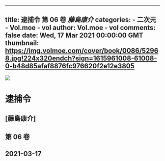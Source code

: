 
---
title: 逮捕令 第 06 卷 _藤島康介_
categories: 
    - 二次元
    - Vol.moe - vol
author: Vol.moe - vol
comments: false
date: Wed, 17 Mar 2021 00:00:00 GMT
thumbnail: https://img.volmoe.com/cover/book/0086/52968.jpg!224x320endch?sign=1615961008-61008-0-b48d85afaf8876fc976620f2e12e3805
---

<div>   
<img src="https://img.volmoe.com/cover/book/0086/52968.jpg!224x320endch?sign=1615961008-61008-0-b48d85afaf8876fc976620f2e12e3805" referrerpolicy="no-referrer">
            <h1>逮捕令</h1>
            <h2>[藤島康介]</h2>
            <h2>第 06 卷</h2>
            <h2>2021-03-17</h2>  
</div>
            